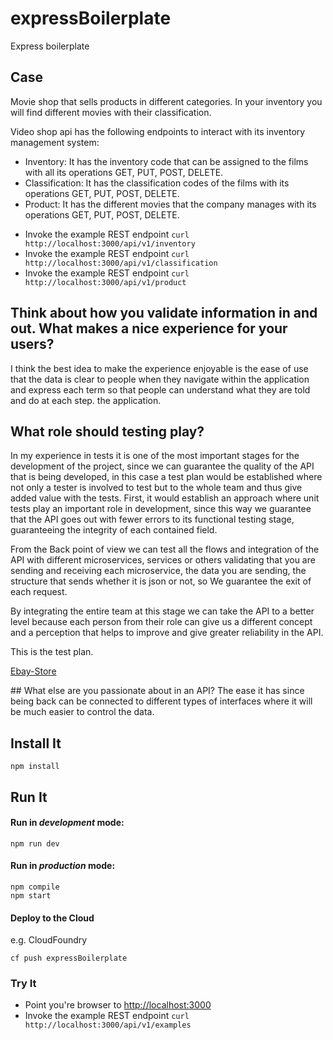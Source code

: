 # expressBoilerplate

Express boilerplate

## Case
Movie shop that sells products in different categories. In your inventory you will find different movies with their classification.

Video shop api has the following endpoints to interact with its inventory management system:

- Inventory: It has the inventory code that can be assigned to the films with all its operations GET, PUT, POST, DELETE.
- Classification: It has the classification codes of the films with its operations GET, PUT, POST, DELETE.
- Product: It has the different movies that the company manages with its operations GET, PUT, POST, DELETE.

* Invoke the example REST endpoint `curl http://localhost:3000/api/v1/inventory`
* Invoke the example REST endpoint `curl http://localhost:3000/api/v1/classification`
* Invoke the example REST endpoint `curl http://localhost:3000/api/v1/product`

## Think about how you validate information in and out. What makes a nice experience for your users?
I think the best idea to make the experience enjoyable is the ease of use that the data is clear to people when they navigate within the application and express each term so that people can understand what they are told and do at each step. the application.

## What role should testing play?

In my experience in tests it is one of the most important stages for the development of the project, since we can guarantee the quality of the API that is being developed, in this case a test plan would be established where not only a tester is involved to test but to the whole team and thus give added value with the tests. First, it would establish an approach where unit tests play an important role in development, since this way we guarantee that the API goes out with fewer errors to its functional testing stage, guaranteeing the integrity of each contained field.

From the Back point of view we can test all the flows and integration of the API with different microservices, services or others validating that you are sending and receiving each microservice, the data you are sending, the structure that sends whether it is json or not, so We guarantee the exit of each request.

By integrating the entire team at this stage we can take the API to a better level because each person from their role can give us a different concept and a perception that helps to improve and give greater reliability in the API.

This is the test plan.

[Ebay-Store](https://raw.githubusercontent.com/diegozaraza/expressBoilerplate/master/documents/TestPlanMoviesShop.pdf)

## What else are you passionate about in an API?
The ease it has since being back can be connected to different types of interfaces where it will be much easier to control the data.


## Install It
```
npm install
```

## Run It
#### Run in *development* mode:

```
npm run dev
```

#### Run in *production* mode:

```
npm compile
npm start
```

#### Deploy to the Cloud
e.g. CloudFoundry

```
cf push expressBoilerplate
```

### Try It
* Point you're browser to [http://localhost:3000](http://localhost:3000)
* Invoke the example REST endpoint `curl http://localhost:3000/api/v1/examples`
   
